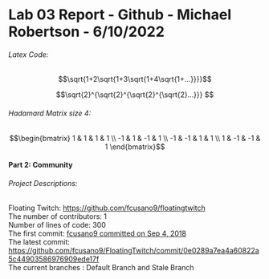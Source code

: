 # Lab 03 Report - Github - Michael Robertson - 6/10/2022  

###### Latex Code:  
$$\sqrt{1+2\sqrt{1+3\sqrt{1+4\sqrt{1+...}}}}$$

$$\sqrt{2}^{\sqrt{2}^{\sqrt{2}^{\sqrt{2}...}}} $$

###### Hadamard Matrix size 4:  
$$\begin{bmatrix}
1 & 1 & 1 & 1 \\ 
-1 & 1 & -1 & 1 \\ 
-1 & -1 & 1 & 1 \\
1 & -1 & -1 & 1
\end{bmatrix}$$  

#### Part 2: Community  

###### Project Descriptions:  

Floating Twitch: https://github.com/fcusano9/floatingtwitch  
The number of contributors: 1  
Number of lines of code: 300    
The first commit: [fcusano9 committed on Sep 4, 2018  ](https://github.com/fcusano9/FloatingTwitch/commit/8ae1d065a505a3baeb4bc77eeb61c3f474c81270)  
The latest commit: https://github.com/fcusano9/FloatingTwitch/commit/0e0289a7ea4a60822a5c44903586976909ede17f   
The current branches : Default Branch and Stale Branch   








